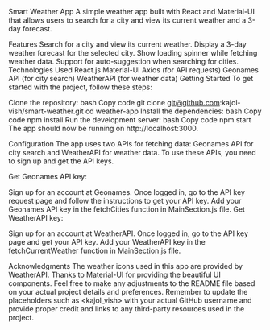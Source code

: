 Smart Weather App
A simple weather app built with React and Material-UI that allows users to search for a city and view its current weather and a 3-day forecast.

Features
Search for a city and view its current weather.
Display a 3-day weather forecast for the selected city.
Show loading spinner while fetching weather data.
Support for auto-suggestion when searching for cities.
Technologies Used
React.js
Material-UI
Axios (for API requests)
Geonames API (for city search)
WeatherAPI (for weather data)
Getting Started
To get started with the project, follow these steps:

Clone the repository:
bash
Copy code
git clone git@github.com:kajol-vish/smart-weather.git
cd weather-app
Install the dependencies:
bash
Copy code
npm install
Run the development server:
bash
Copy code
npm start
The app should now be running on http://localhost:3000.

Configuration
The app uses two APIs for fetching data: Geonames API for city search and WeatherAPI for weather data. To use these APIs, you need to sign up and get the API keys.

Get Geonames API key:

Sign up for an account at Geonames.
Once logged in, go to the API key request page and follow the instructions to get your API key.
Add your Geonames API key in the fetchCities function in MainSection.js file.
Get WeatherAPI key:

Sign up for an account at WeatherAPI.
Once logged in, go to the API key page and get your API key.
Add your WeatherAPI key in the fetchCurrentWeather function in MainSection.js file.

Acknowledgments
The weather icons used in this app are provided by WeatherAPI.
Thanks to Material-UI for providing the beautiful UI components.
Feel free to make any adjustments to the README file based on your actual project details and preferences. Remember to update the placeholders such as <kajol_vish> with your actual GitHub username and provide proper credit and links to any third-party resources used in the project.
